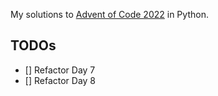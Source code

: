 My solutions to [Advent of Code 2022](https://adventofcode.com/) in Python.

## TODOs
- [] Refactor Day 7
- [] Refactor Day 8
